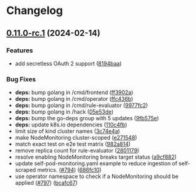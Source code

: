 # Changelog

## [0.11.0-rc.1](https://github.com/GoogleCloudPlatform/prometheus-engine/compare/v0.10.0-rc.1...v0.11.0-rc.1) (2024-02-14)


### Features

* add secretless OAuth 2 support ([8194baa](https://github.com/GoogleCloudPlatform/prometheus-engine/commit/8194baae3e30dcec6b88d66ae2cc361dcb33aeef))


### Bug Fixes

* **deps:** bump golang in /cmd/frontend ([ff3902a](https://github.com/GoogleCloudPlatform/prometheus-engine/commit/ff3902aeddb41eab6ac36bc58bb577118dd0a56d))
* **deps:** bump golang in /cmd/operator ([ffc436b](https://github.com/GoogleCloudPlatform/prometheus-engine/commit/ffc436b184ea7bc70ab3a4b73d8af437ffaddc90))
* **deps:** bump golang in /cmd/rule-evaluator ([9977fc2](https://github.com/GoogleCloudPlatform/prometheus-engine/commit/9977fc2f5af68db164c559d45f1f17d6ea844235))
* **deps:** bump golang in /hack ([05e53de](https://github.com/GoogleCloudPlatform/prometheus-engine/commit/05e53de9ceae91df95f28ed1d1912f2458f1f98a))
* **deps:** bump the go-deps group with 5 updates ([9fb575e](https://github.com/GoogleCloudPlatform/prometheus-engine/commit/9fb575e2b0a7709194bd41a8934987d7bce3f489))
* **deps:** update k8s.io dependencies ([110c4fb](https://github.com/GoogleCloudPlatform/prometheus-engine/commit/110c4fb3ed9bf5a692f747a3dd6ecd44b1931e20))
* limit size of kind cluster names ([3c74e4a](https://github.com/GoogleCloudPlatform/prometheus-engine/commit/3c74e4a0c39c412c8871bb61a74b2a071c5437a2))
* make NodeMonitoring cluster-scoped ([e271548](https://github.com/GoogleCloudPlatform/prometheus-engine/commit/e2715488d72b2733b73735db76c2aa0d091e7f14))
* match exact test on e2e test matrix ([982a814](https://github.com/GoogleCloudPlatform/prometheus-engine/commit/982a8144b8e048b0545c0f8be801c230c0a14433))
* remove replica count for rule-evaluator ([2801179](https://github.com/GoogleCloudPlatform/prometheus-engine/commit/2801179640b9410405290829bd3822672855a513))
* resolve enabling NodeMonitoring breaks target status ([a9cf882](https://github.com/GoogleCloudPlatform/prometheus-engine/commit/a9cf8826042147b5f04a0edd649d67c986f85fb4))
* update self-pod-monitoring.yaml example to reduce ingestion of self-scraped metrics. ([#794](https://github.com/GoogleCloudPlatform/prometheus-engine/issues/794)) ([686fc10](https://github.com/GoogleCloudPlatform/prometheus-engine/commit/686fc100079d5f9c9b89fba04b6c9b38986eb938))
* use operator namespace to check if a NodeMonitoring should be applied ([#797](https://github.com/GoogleCloudPlatform/prometheus-engine/issues/797)) ([bcafc67](https://github.com/GoogleCloudPlatform/prometheus-engine/commit/bcafc67fad3de0b777d11b6d02678ae84ca56122))

